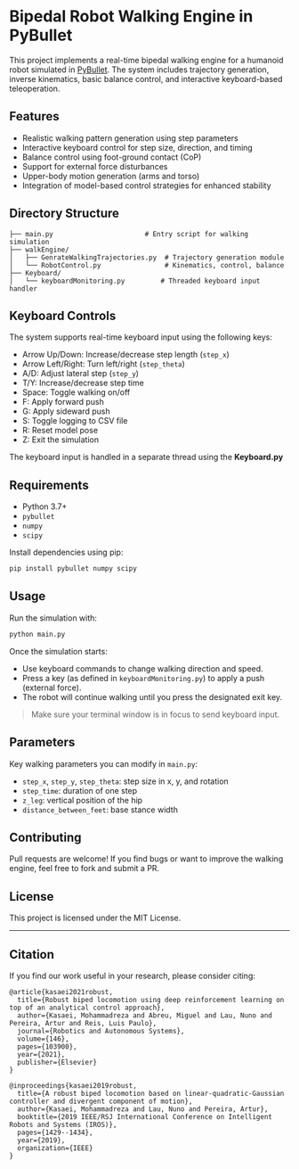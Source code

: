 # Bipedal Robot Walking Engine in PyBullet

This project implements a real-time bipedal walking engine for a humanoid robot simulated in [PyBullet](https://github.com/bulletphysics/bullet3). The system includes trajectory generation, inverse kinematics, basic balance control, and interactive keyboard-based teleoperation.

## Features

- Realistic walking pattern generation using step parameters
- Interactive keyboard control for step size, direction, and timing
- Balance control using foot-ground contact (CoP)
- Support for external force disturbances
- Upper-body motion generation (arms and torso)
- Integration of model-based control strategies for enhanced stability

## Directory Structure

```
├── main.py                       # Entry script for walking simulation
├── walkEngine/
│   ├── GenrateWalkingTrajectories.py  # Trajectory generation module
│   └── RobotControl.py                # Kinematics, control, balance
├── Keyboard/
│   └── keyboardMonitoring.py         # Threaded keyboard input handler
```


## Keyboard Controls

The system supports real-time keyboard input using the following keys:

- Arrow Up/Down: Increase/decrease step length (`step_x`)
- Arrow Left/Right: Turn left/right (`step_theta`)
- A/D: Adjust lateral step (`step_y`)
- T/Y: Increase/decrease step time
- Space: Toggle walking on/off
- F: Apply forward push
- G: Apply sideward push
- S: Toggle logging to CSV file
- R: Reset model pose
- Z: Exit the simulation

The keyboard input is handled in a separate thread using the **Keyboard.py**


## Requirements

- Python 3.7+
- `pybullet`
- `numpy`
- `scipy`

Install dependencies using pip:

```bash
pip install pybullet numpy scipy
```

## Usage

Run the simulation with:

```bash
python main.py
```

Once the simulation starts:
- Use keyboard commands to change walking direction and speed.
- Press a key (as defined in `keyboardMonitoring.py`) to apply a push (external force).
- The robot will continue walking until you press the designated exit key.

> Make sure your terminal window is in focus to send keyboard input.

## Parameters

Key walking parameters you can modify in `main.py`:
- `step_x`, `step_y`, `step_theta`: step size in x, y, and rotation
- `step_time`: duration of one step
- `z_leg`: vertical position of the hip
- `distance_between_feet`: base stance width


## Contributing

Pull requests are welcome! If you find bugs or want to improve the walking engine, feel free to fork and submit a PR.

## License

This project is licensed under the MIT License.

---



## Citation
If you find our work useful in your research, please consider citing:
```
@article{kasaei2021robust,
  title={Robust biped locomotion using deep reinforcement learning on top of an analytical control approach},
  author={Kasaei, Mohammadreza and Abreu, Miguel and Lau, Nuno and Pereira, Artur and Reis, Luis Paulo},
  journal={Robotics and Autonomous Systems},
  volume={146},
  pages={103900},
  year={2021},
  publisher={Elsevier}
}

@inproceedings{kasaei2019robust,
  title={A robust biped locomotion based on linear-quadratic-Gaussian controller and divergent component of motion},
  author={Kasaei, Mohammadreza and Lau, Nuno and Pereira, Artur},
  booktitle={2019 IEEE/RSJ International Conference on Intelligent Robots and Systems (IROS)},
  pages={1429--1434},
  year={2019},
  organization={IEEE}
}

```
